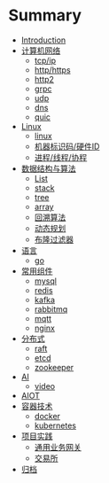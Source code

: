 # Summary

- [Introduction](README.md)
- [计算机网络]()
  - [tcp/ip](network/tcp&ip.md)
  - [http/https](network/http&https&tls.md)
  - [http2](network/http2.md)
  - [grpc](network/grpc.md)
  - [udp](network/udp.md)
  - [dns](network/dns.md)
  - [quic](network/quic.md)
- [Linux]()
  - [linux](linux/README.md)
  - [机器标识码/硬件ID](linux/ids.md)
  - [进程/线程/协程](linux/process-thread-coroutine.md)
- [数据结构与算法]()
  - [List](algorithm/list.md)
  - [stack](algorithm/stack.md)
  - [tree](algorithm/tree.md)
  - [array](algorithm/array.md)
  - [回溯算法](algorithm/backtrack.md)
  - [动态规划](algorithm/dp.md)
  - [布隆过滤器](algorithm/bloom.md)
- [语言]()
  - [go](language/golang.md)
- [常用组件]()
  - [mysql](components/mysql.md)
  - [redis](components/redis.md)
  - [kafka](components/kafka.md)
  - [rabbitmq](components/rabbitmq.md)
  - [mqtt](components/mqtt.md)
  - [nginx](components/nginx.md)
- [分布式]()
  - [raft](distributed/raft.md)
  - [etcd](distributed/etcd.md)
  - [zookeeper](distributed/zk.md)
- [AI]()
  - [video](ai/video.md)
- [AIOT]()
- [容器技术]()
  - [docker](devops/docker.md)
  - [kubernetes](devops/k8s/README.md)
- [项目实践]()
  - [通用业务网关](projects/business-gw.md)
  - [交易所](projects/trade-engin.md)
- [归档](bak/bak.md)